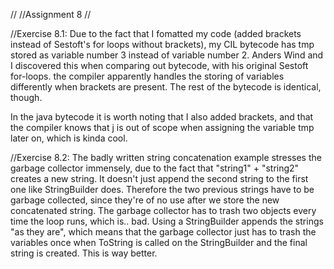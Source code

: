//
//Assignment 8
//

//Exercise 8.1:
Due to the fact that I fomatted my code (added brackets instead of Sestoft's for loops without brackets), my CIL bytecode has tmp stored as variable number 3 instead of variable number 2. 
Anders Wind and I discovered this when comparing out bytecode, with his original Sestoft for-loops.
the compiler apparently handles the storing of variables differently when brackets are present. 
The rest of the bytecode is identical, though. 

In the java bytecode it is worth noting that I also added brackets, and that the compiler knows that j is out of scope when assigning the variable tmp later on, which is kinda cool. 


//Exercise 8.2:
The badly written string concatenation example stresses the garbage collector immensely, due to the fact that "string1" + "string2" creates a new string. It doesn't just append the second string to the first one like StringBuilder does. Therefore the two previous strings have to be garbage collected, since they're of no use after we store the new concatenated string. 
The garbage collector has to trash two objects every time the loop runs, which is.. bad. 
Using a StringBuilder appends the strings "as they are", which means that the garbage collector just has to trash the variables once when ToString is called on the StringBuilder and the final string is created. This is way better.